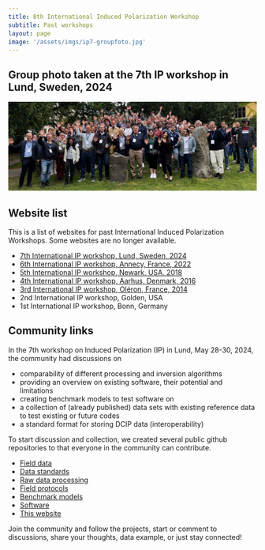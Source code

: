 ```yaml
---
title: 8th International Induced Polarization Workshop
subtitle: Past workshops
layout: page
image: '/assets/imgs/ip7-groupfoto.jpg'
---
```


## Group photo taken at the 7th IP workshop in Lund, Sweden, 2024
![Group photo taken at the 7th IP workshop in Lund](/assets/imgs/ip7-groupfoto.jpg)

## Website list
This is a list of websites for past International Induced Polarization Workshops. Some websites are no longer available. 
- [7th International IP workshop, Lund, Sweden, 2024](https://internationalipworkshop.com/)
- [6th International IP workshop, Annecy, France, 2022](https://sites.google.com/view/ipworkshop6/home)
- [5th International IP workshop, Newark, USA, 2018](https://sasn.rutgers.edu/news-events/events/5th-international-workshop-induced-polarization)
- [4th International IP workshop, Aarhus, Denmark, 2016](https://hgg.au.dk/past/ip2016/)
- [3rd International IP workshop, Oléron, France, 2014](https://ip.geosciences.mines-paristech.fr/)
- 2nd International IP workshop, Golden, USA
- 1st International IP workshop, Bonn, Germany

## Community links
In the 7th workshop on Induced Polarization (IP) in Lund, May 28-30, 2024, the community had discussions on

* comparability of different processing and inversion algorithms
* providing an overview on existing software, their potential and limitations
* creating benchmark models to test software on
* a collection of (already published) data sets with existing reference data to test existing or future codes
* a standard format for storing DCIP data (interoperability)

To start discussion and collection, we created several public github repositories to that everyone in the community can contribute. 
* [Field data](https://github.com/IPcommunity/field-data)
* [Data standards](https://github.com/IPcommunity/data-standard)
* [Raw data processing](https://github.com/IPcommunity/processing)
* [Field protocols](https://github.com/IPcommunity/field-protocols)
* [Benchmark models](https://github.com/IPcommunity/benchmark-models)
* [Software](https://github.com/IPcommunity/software)
* [This website](https://github.com/IPcommunity/IPcommunity.github.io)

Join the community and follow the projects, start or comment to discussions, share your thoughts, data example, or just stay connected!